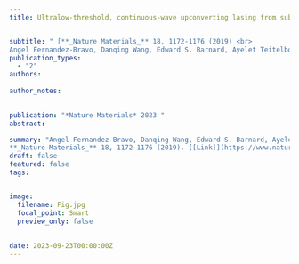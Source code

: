 ```yaml
---
title: Ultralow-threshold, continuous-wave upconverting lasing from subwavelength plasmons


subtitle: " [**_Nature Materials_** 18, 1172-1176 (2019) <br> 
Angel Fernandez-Bravo, Danqing Wang, Edward S. Barnard, Ayelet Teitelboim, Cheryl Tajon, Jun Guan, George C. Schatz, Bruce E. Cohen, Emory M. Chan, P. James Schuck* & Teri W. Odom* ](https://www.nature.com/articles/s41563-019-0482-5)"
publication_types:
  - "2"
authors: 
  
author_notes:
  

publication: "*Nature Materials* 2023 "
abstract: 

summary: "Angel Fernandez-Bravo, Danqing Wang, Edward S. Barnard, Ayelet Teitelboim, Cheryl Tajon, **Jun Guan**, George C. Schatz, Bruce E. Cohen, Emory M. Chan, P. James Schuck* & Teri W. Odom*  <br>
**_Nature Materials_** 18, 1172-1176 (2019). [[Link]](https://www.nature.com/articles/s41563-019-0482-5)"
draft: false
featured: false
tags:


image:
  filename: Fig.jpg
  focal_point: Smart
  preview_only: false
  
 
date: 2023-09-23T00:00:00Z
---
```







